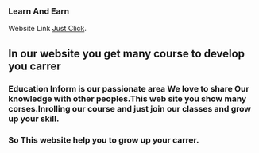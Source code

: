 ### Learn And Earn

Website Link [Just Click](https://laughing-swartz-e3b539.netlify.app).

## In our website you get many course to develop you carrer



### Education Inform is our passionate area We love to share Our knowledge with other peoples.This web site you show many corses.Inrolling our course and just join our classes and grow up your skill.



### So This website help you to grow up your carrer.

